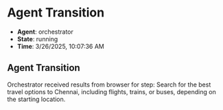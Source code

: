 # Agent Transition

- **Agent**: orchestrator
- **State**: running
- **Time**: 3/26/2025, 10:07:36 AM

## Agent Transition

Orchestrator received results from browser for step: Search for the best travel options to Chennai, including flights, trains, or buses, depending on the starting location.

